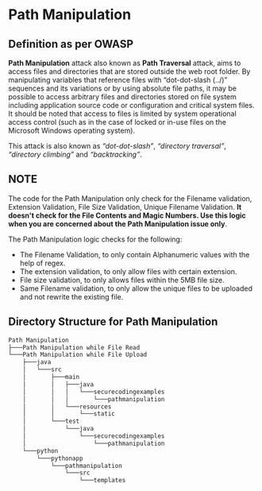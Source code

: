 # Path Manipulation 

## Definition as per OWASP
**Path Manipulation** attack also known as **Path Traversal** attack, aims to access files and directories that are stored outside the web root folder. By manipulating variables that reference files with “dot-dot-slash (../)” sequences and its variations or by using absolute file paths, it may be possible to access arbitrary files and directories stored on file system including application source code or configuration and critical system files. It should be noted that access to files is limited by system operational access control (such as in the case of locked or in-use files on the Microsoft Windows operating system).

This attack is also known as _“dot-dot-slash”_, _“directory traversal”_, _“directory climbing”_ and _“backtracking”_.

## NOTE 
The code for the Path Manipulation only check for the Filename validation, Extension Validation, File Size Validation, Unique Filename Validation. **It doesn't check for the File Contents and Magic Numbers. Use this logic when you are concerned about the Path Manipulation issue only**.

The Path Manipulation logic checks for the following:
- The Filename Validation, to only contain Alphanumeric values with the help of regex.
- The extension validation, to only allow files with certain extension.
- File size validation, to only allows files within the 5MB file size.
- Same Filename validation, to only allow the unique files to be uploaded and not rewrite the existing file.

## Directory Structure for Path Manipulation
```sh
Path Manipulation
├───Path Manipulation while File Read
└───Path Manipulation while File Upload
    ├───java
    │   └───src
    │       ├───main
    │       │   ├───java
    │       │   │   └───securecodingexamples
    │       │   │       └───pathmanipulation
    │       │   └───resources
    │       │       └───static
    │       └───test
    │           └───java
    │               └───securecodingexamples
    │                   └───pathmanipulation
    └───python
        └───pythonapp
            └───pathmanipulation
                └───src
                    └───templates
```

